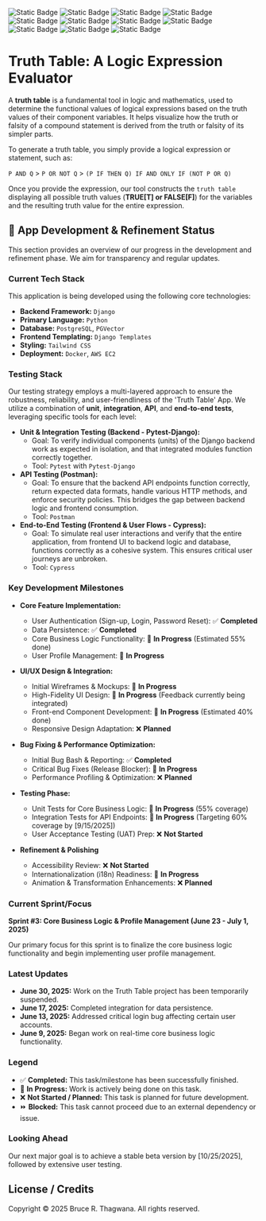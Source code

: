 ![Static Badge](https://img.shields.io/badge/Visual%20Studio%20Code-%230076B8?style=for-the-badge&logo=Visual%20Studio%20Code&labelColor=%23FFFFFF)
![Static Badge](https://img.shields.io/badge/git%20-%23F05032?style=for-the-badge&logo=git&labelColor=%23FFFFFF)
![Static Badge](https://img.shields.io/badge/Python-%233776AB?style=for-the-badge&logo=Python&logoColor=%234584b6&labelColor=%23ffde57)
![Static Badge](https://img.shields.io/badge/HTML5-%23E34F26?style=for-the-badge&logo=HTML5&labelColor=%23FFFFFF)
![Static Badge](https://img.shields.io/badge/Django-%23092E20?style=for-the-badge&logo=Django)
![Static Badge](https://img.shields.io/badge/PostgreSQL-%234169E1?style=for-the-badge&logo=PostgreSQL&logoColor=%23FFFFFF)
![Static Badge](https://img.shields.io/badge/PGVector-%23123456?style=for-the-badge&logo=PGVector&logoColor=%23FFFFFF)
![Static Badge](https://img.shields.io/badge/Docker-%230db7ed?style=for-the-badge&logo=Docker&logoColor=%23FFFFFF)
![Static Badge](https://img.shields.io/badge/CSS3-%232965f1?style=for-the-badge&logo=CSS3&logoColor=%23FFFFFF)
![Static Badge](https://img.shields.io/badge/TensorFlow-%23FF6F00?style=for-the-badge&logo=TensorFlow&logoColor=%23FF6F00&labelColor=%23FFFFFF)
![Static Badge](https://img.shields.io/badge/Pytorch-%23EE4C2C?style=for-the-badge&logo=Pytorch&logoColor=%23FF6F00&labelColor=%23FFFFFF)

# Truth Table: A Logic Expression Evaluator

A **truth table** is a fundamental tool in logic and mathematics, used to determine the functional values of logical expressions based on the truth values of their component variables. It helps visualize how the truth or falsity of a compound statement is derived from the truth or falsity of its simpler parts.

To generate a truth table, you simply provide a logical expression or statement, such as:

`P AND Q` > `P OR NOT Q` > `(P IF THEN Q) IF AND ONLY IF (NOT P OR Q)`

Once you provide the expression, our tool constructs the `truth table` displaying all possible truth values (**TRUE[T] or FALSE[F]**) for the variables and the resulting truth value for the entire expression.

## 🚀 App Development & Refinement Status

This section provides an overview of our progress in the development and refinement phase. We aim for transparency and regular updates.

### Current Tech Stack

This application is being developed using the following core technologies:

- **Backend Framework:** `Django`
- **Primary Language:** `Python`
- **Database:** `PostgreSQL`, `PGVector`
- **Frontend Templating:** `Django Templates`
- **Styling:** `Tailwind CSS`
- **Deployment:** `Docker`, `AWS EC2`

### Testing Stack

Our testing strategy employs a multi-layered approach to ensure the robustness, reliability, and user-friendliness of the 'Truth Table' App. We utilize a combination of **unit**, **integration**, **API**, and **end-to-end tests**, leveraging specific tools for each level:

- **Unit & Integration Testing (Backend - Pytest-Django):**
  - Goal: To verify individual components (units) of the Django backend work as expected in isolation, and that integrated modules function correctly together.
  * Tool: `Pytest` with `Pytest-Django`
- **API Testing (Postman):**
  - Goal: To ensure that the backend API endpoints function correctly, return expected data formats, handle various HTTP methods, and enforce security policies. This bridges the gap between backend logic and frontend consumption.
  * Tool: `Postman`
- **End-to-End Testing (Frontend & User Flows - Cypress):**
  - Goal: To simulate real user interactions and verify that the entire application, from frontend UI to backend logic and database, functions correctly as a cohesive system. This ensures critical user journeys are unbroken.
  * Tool: `Cypress`

### Key Development Milestones

- **Core Feature Implementation:**

  - User Authentication (Sign-up, Login, Password Reset): ✅ **Completed**
  - Data Persistence: ✅ **Completed**
  - Core Business Logic Functionality: 🚧 **In Progress** (Estimated 55% done)
  - User Profile Management: 🚧 **In Progress**

- **UI/UX Design & Integration:**

  - Initial Wireframes & Mockups: 🚧 **In Progress**
  - High-Fidelity UI Design: 🚧 **In Progress** (Feedback currently being integrated)
  - Front-end Component Development: 🚧 **In Progress** (Estimated 40% done)
  - Responsive Design Adaptation: ❌ **Planned**

- **Bug Fixing & Performance Optimization:**

  - Initial Bug Bash & Reporting: ✅ **Completed**
  - Critical Bug Fixes (Release Blocker): 🚧 **In Progress**
  - Performance Profiling & Optimization: ❌ **Planned**

- **Testing Phase:**

  - Unit Tests for Core Business Logic: 🚧 **In Progress** (55% coverage)
  - Integration Tests for API Endpoints: 🚧 **In Progress** (Targeting 60% coverage by [9/15/2025])
  - User Acceptance Testing (UAT) Prep: ❌ **Not Started**

- **Refinement & Polishing**
  - Accessibility Review: ❌ **Not Started**
  - Internationalization (i18n) Readiness: 🚧 **In Progress**
  - Animation & Transformation Enhancements: ❌ **Planned**

### Current Sprint/Focus

**Sprint #3: Core Business Logic & Profile Management (June 23 - July 1, 2025)**

Our primary focus for this sprint is to finalize the core business logic functionality and begin implementing user profile management.

### Latest Updates

- **June 30, 2025:** Work on the Truth Table project has been temporarily suspended.
- **June 17, 2025:** Completed integration for data persistence.
- **June 13, 2025:** Addressed critical login bug affecting certain user accounts.
- **June 9, 2025:** Began work on real-time core business logic functionality.

### Legend

- ✅ **Completed:** This task/milestone has been successfully finished.
- 🚧 **In Progress:** Work is actively being done on this task.
- ❌ **Not Started / Planned:** This task is planned for future development.
- ⏩ **Blocked:** This task cannot proceed due to an external dependency or issue.

### Looking Ahead

Our next major goal is to achieve a stable beta version by [10/25/2025], followed by extensive user testing.

## License / Credits

Copyright © 2025 Bruce R. Thagwana. All rights reserved.
